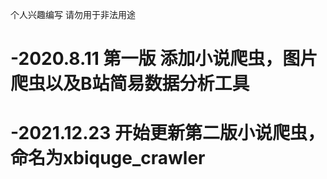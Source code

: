 个人兴趣编写 请勿用于非法用途
# -2020.8.11 第一版 添加小说爬虫，图片爬虫以及B站简易数据分析工具
# -2021.12.23 开始更新第二版小说爬虫，命名为xbiquge_crawler